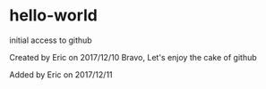 # hello-world
initial access to github

Created by Eric on 2017/12/10
Bravo, Let's enjoy the cake of github

Added by Eric on 2017/12/11
